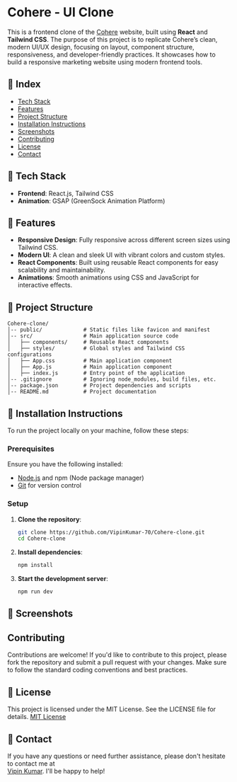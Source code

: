 # Cohere - UI Clone

This is a frontend clone of the [Cohere](https://cohere-clone.vercel.app/) website, built using **React** and **Tailwind CSS**. The purpose of this project is to replicate Cohere’s clean, modern UI/UX design, focusing on layout, component structure, responsiveness, and developer-friendly practices. It showcases how to build a responsive marketing website using modern frontend tools.

## 📑 Index

- [Tech Stack](#-tech-stack)
- [Features](#-features)
- [Project Structure](#-project-structure)
- [Installation Instructions](#-installation-instructions)
- [Screenshots](#-screenshots)
- [Contributing](#-contributing)
- [License](#-license)
- [Contact](#-contact)

## 🚀 Tech Stack

- **Frontend**: React.js, Tailwind CSS
- **Animation**: GSAP (GreenSock Animation Platform)

## 🎯 Features

- **Responsive Design**: Fully responsive across different screen sizes using Tailwind CSS.
- **Modern UI**: A clean and sleek UI with vibrant colors and custom styles.
- **React Components**: Built using reusable React components for easy scalability and maintainability.
- **Animations**: Smooth animations using CSS and JavaScript for interactive effects.

## 📂 Project Structure

```
Cohere-clone/
│-- public/             # Static files like favicon and manifest
│-- src/                # Main application source code
│   ├── components/     # Reusable React components
│   ├── styles/         # Global styles and Tailwind CSS configurations
│   ├── App.css         # Main application component
│   ├── App.js          # Main application component
│   ├── index.js        # Entry point of the application
│-- .gitignore          # Ignoring node_modules, build files, etc.
│-- package.json        # Project dependencies and scripts
│-- README.md           # Project documentation
```

## 🔧 Installation Instructions

To run the project locally on your machine, follow these steps:

### Prerequisites

Ensure you have the following installed:

- [Node.js](https://nodejs.org/) and npm (Node package manager)
- [Git](https://git-scm.com/) for version control

### Setup

1. **Clone the repository**:

   ```sh
   git clone https://github.com/VipinKumar-70/Cohere-clone.git
   cd Cohere-clone
   ```

2. **Install dependencies**:

   ```sh
   npm install
   ```

3. **Start the development server**:

   ```sh
   npm run dev
   ```

## 📸 Screenshots


## Contributing

Contributions are welcome! If you'd like to contribute to this project, please fork the repository and submit a pull request with your changes. Make sure to follow the standard coding conventions and best practices.

## 📜 License

This project is licensed under the MIT License. See the LICENSE file for details. [MIT License](LICENSE)

## 📩 Contact

If you have any questions or need further assistance, please don't hesitate to contact me at  
[Vipin Kumar](mailto:vipin70kr@gmail.com). I'll be happy to help!
